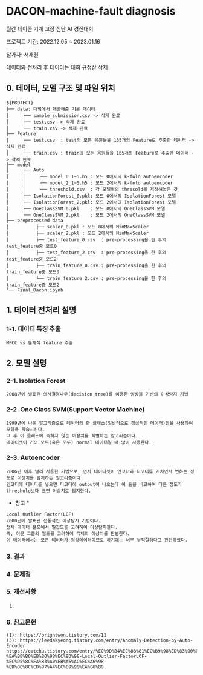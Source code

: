 # DACON-machine-fault diagnosis
월간 데이콘 기계 고장 진단 AI 경진대회

프로젝트 기간: 2022.12.05 ~ 2023.01.16

참가자: 서재원

데이터와 전처리 후 데이터는 대회 규정상 삭제 

## 0. 데이터, 모델 구조 및 파일 위치
```
${PROJECT}
├── data: 대회에서 제공해준 기본 데이터 
│     ├── sample_submission.csv -> 삭제 완료
│     ├── test.csv -> 삭제 완료
│     └── train.csv -> 삭제 완료
├── Feature
│     ├── test.csv  : test의 모든 음원들을 165개의 Feature로 추출한 데이터 -> 삭제 완료
│     └── train.csv : train의 모든 음원들을 165개의 Feature로 추출한 데이터 -> 삭제 완료
├── model
│     ├── Auto
│     │     ├── model_0_1~5.h5 : 모드 0에서의 k-fold autoencoder
│     │     ├── model_2_1~5.h5 : 모드 2에서의 k-fold autoencoder
│     │     └── threshold.csv  : 각 모델별의 thresold를 저장해놓은 것
│     ├── IsolationForest_0.pkl: 모드 0에서의 IsolationForest 모델
│     ├── IsolationForest_2.pkl: 모드 2에서의 IsolationForest 모델
│     ├── OneClassSVM_0.pkl    : 모드 0에서의 OneClassSVM 모델
│     └── OneClassSVM_2.pkl    : 모드 2에서의 OneClassSVM 모델
├── preprocessed data
│          ├── scaler_0.pkl : 모드 0에서의 MinMaxScaler
│          ├── scaler_2.pkl : 모드 2에서의 MinMaxScaler
│          ├── test_feature_0.csv  : pre-processing을 한 후의 test_feature중 모드0
│          ├── test_feature_2.csv  : pre-processing을 한 후의 test_feature중 모드2
│          ├── train_feature_0.csv : pre-processing을 한 후의 train_feature중 모드0
│          └── train_feature_2.csv : pre-processing을 한 후의 train_feature중 모드2
└── Final_Dacon.ipynb
```

## 1. 데이터 전처리 설명
### 1-1. 데이터 특징 추출
```
MFCC vs 통계적 feature 추출
```
## 2. 모델 설명

### 2-1. Isolation Forest
```
2008년에 발표된 의사결정나무(decision tree)를 이용한 앙상블 기반의 이상탐지 기법
```
### 2-2. One Class SVM(Support Vector Machine)
```
1999년에 나온 알고리즘으로 데이터의 한 클래스(일반적으로 정상적인 데이터)만을 사용하여 모델을 학습시킨다.
그 후 이 클래스에 속하지 않는 이상치를 식별하는 알고리즘이다.
데이터셋이 거의 모두(혹은 모두) normal 데이터일 때 많이 사용한다.
```
### 2-3. Autoencoder
```
2006년 이후 널리 사용한 기법으로, 먼저 데이터셋이 인코더와 디코더를 거치면서 변하는 정도로 이상치를 탐지하는 일고리즘이다.
인코더에 데이터를 넣으면 디코더에 output이 나오는데 이 둘을 비교하여 다른 정도가 threshold보다 크면 이상치로 탐지한다.
```
* 참고 *
```
Local Outlier Factor(LOF)
2000년에 발표된 전통적인 이상탐지 기법이다.
전체 데이터 분포에서 밀집도를 고려하여 이상탐지한다.
즉, 이웃 그룹의 밀도를 고려하여 객체의 이상치를 판별한다.
이 데이터에서는 모든 데이터가 정상데이터이므로 하기에는 너무 부적절하다고 판단하였다.  
```


### 3. 결과

### 4. 문제점 


### 5. 개선사항
1. 
### 6. 참고문헌
```
(1): https://brightwon.tistory.com/11
(3): https://leedakyeong.tistory.com/entry/Anomaly-Detection-by-Auto-Encoder
https://eatchu.tistory.com/entry/%EC%9D%B4%EC%83%81%EC%B9%98%ED%83%90%EC%A7%80-%EA%B8%B0%EB%B0%98%EC%9D%98-Local-Outlier-FactorLOF-%EC%95%8C%EA%B3%A0%EB%A6%AC%EC%A6%98-%ED%8C%8C%ED%97%A4%EC%B9%98%EA%B8%B0
```
